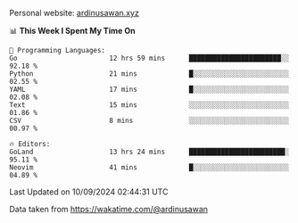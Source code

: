 Personal website: [ardinusawan.xyz](https://ardinusawan.xyz)

<!--START_SECTION:waka-->
📊 **This Week I Spent My Time On** 

```text
💬 Programming Languages: 
Go                       12 hrs 59 mins      ███████████████████████░░   92.18 % 
Python                   21 mins             █░░░░░░░░░░░░░░░░░░░░░░░░   02.55 % 
YAML                     17 mins             █░░░░░░░░░░░░░░░░░░░░░░░░   02.08 % 
Text                     15 mins             ░░░░░░░░░░░░░░░░░░░░░░░░░   01.86 % 
CSV                      8 mins              ░░░░░░░░░░░░░░░░░░░░░░░░░   00.97 % 

🔥 Editors: 
GoLand                   13 hrs 24 mins      ████████████████████████░   95.11 % 
Neovim                   41 mins             █░░░░░░░░░░░░░░░░░░░░░░░░   04.89 % 
```


 Last Updated on 10/09/2024 02:44:31 UTC
<!--END_SECTION:waka-->
Data taken from https://wakatime.com/@ardinusawan
